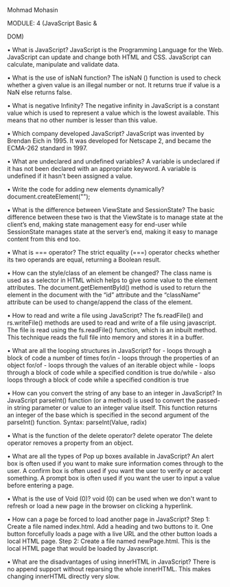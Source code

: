 Mohmad Mohasin

MODULE: 4 (JavaScript Basic &

DOM)

• What is JavaScript?
JavaScript is the Programming Language for the
Web. JavaScript can update and change both
HTML and CSS. JavaScript can calculate,
manipulate and validate data.

• What is the use of isNaN function?
The isNaN () function is used to check whether a given value is an illegal number or not. It
returns true if value is a NaN else returns false.

• What is negative Infinity?
The negative infinity in JavaScript is a constant value which is used to represent a value which is
the lowest available. This means that no other number is lesser than this value.

• Which company developed JavaScript?
JavaScript was invented by Brendan Eich in 1995.
It was developed for Netscape 2, and became the ECMA-262 standard in 1997.

• What are undeclared and undefined variables?
A variable is undeclared if it has not been declared with an appropriate
keyword. A variable is undefined if it hasn't been assigned a value.

• Write the code for adding new elements
dynamically?
document.createElement("<tagName>");

• What is the difference between ViewState and SessionState?
The basic difference between these two is that the ViewState is to manage state at the
client’s end, making state management easy for end-user while SessionState manages
state at the server’s end, making it easy to manage content from this end too.

• What is === operator?
The strict equality (===) operator checks whether its two operands are equal, returning a
Boolean result.

• How can the style/class of an element be changed?
The class name is used as a selector in HTML which helps to give some value to the element
attributes.
The document.getElementById() method is used to return the element in the document with the
“id” attribute and the “className” attribute can be used to
change/append the class of the element.

• How to read and write a file using JavaScript?
The fs.readFile() and rs.writeFile() methods are used to read and write of a file using
javascript. The file is read using the fs.readFile() function, which is an inbuilt method.
This technique reads the full file into memory and stores it in a buffer.

• What are all the looping structures in
JavaScript? for - loops through a block of code a
number of times for/in - loops through the
properties of an object for/of - loops through the
values of an iterable object
while - loops through a block of code while a specified condition is true
do/while - also loops through a block of code while a specified condition
is true

• How can you convert the string of any base to an integer in JavaScript?
In JavaScript parseInt() function (or a method) is used to convert the passed-in string parameter
or value to an integer value itself.
This function returns an integer of the base which is specified in the second argument of the
parseInt() function.
Syntax:
parseInt(Value, radix)

• What is the function of the delete operator?
delete operator The delete operator removes a property from an object.

• What are all the types of Pop up boxes available in JavaScript?
An alert box is often used if you want to make sure information comes through to the
user. A confirm box is often used if you want the user to verify or accept something.
A prompt box is often used if you want the user to input a value before entering a page.

• What is the use of Void (0)?
void (0) can be used when we don't want to refresh or load a new page in the browser on
clicking a hyperlink.

• How can a page be forced to load another page in JavaScript?
Step 1: Create a file named index.html. Add a heading and two buttons to it. One button
forcefully loads a page with a live URL and the other button loads a local HTML page.
Step 2: Create a file named newPage.html. This is the local HTML page that would be
loaded by Javascript.

• What are the disadvantages of using innerHTML in JavaScript?
There is no append support without reparsing the whole innerHTML. This makes changing
innerHTML directly very slow.
